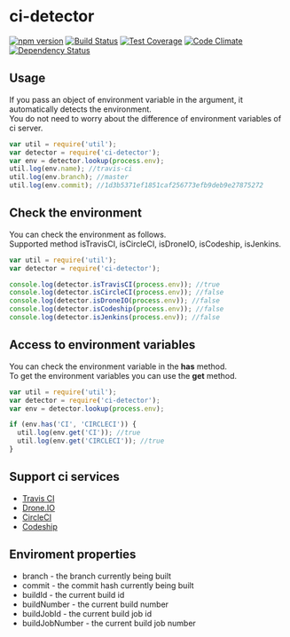 ci-detector
================================

[![npm version](https://badge.fury.io/js/ci-detector.svg)](http://badge.fury.io/js/ci-detector)
[![Build Status](https://travis-ci.org/holyshared/ci-detector.svg?branch=develop)](https://travis-ci.org/holyshared/ci-detector)
[![Test Coverage](https://codeclimate.com/github/holyshared/ci-detector/badges/coverage.svg)](https://codeclimate.com/github/holyshared/ci-detector)
[![Code Climate](https://codeclimate.com/github/holyshared/ci-detector/badges/gpa.svg)](https://codeclimate.com/github/holyshared/ci-detector)
[![Dependency Status](https://gemnasium.com/holyshared/ci-detector.svg)](https://gemnasium.com/holyshared/ci-detector)

Usage
-----------------------------------------

If you pass an object of environment variable in the argument, it automatically detects the environment.  
You do not need to worry about the difference of environment variables of ci server.

```javascript
var util = require('util');
var detector = require('ci-detector');
var env = detector.lookup(process.env);
util.log(env.name); //travis-ci
util.log(env.branch); //master
util.log(env.commit); //1d3b5371ef1851caf256773efb9deb9e27875272
```

Check the environment
-----------------------------------------

You can check the environment as follows.  
Supported method isTravisCI, isCircleCI, isDroneIO, isCodeship, isJenkins.

```javascript
var util = require('util');
var detector = require('ci-detector');

console.log(detector.isTravisCI(process.env)); //true
console.log(detector.isCircleCI(process.env)); //false
console.log(detector.isDroneIO(process.env)); //false
console.log(detector.isCodeship(process.env)); //false
console.log(detector.isJenkins(process.env)); //false
```

Access to environment variables
-----------------------------------------

You can check the environment variable in the **has** method.  
To get the environment variables you can use the **get** method.

```javascript
var util = require('util');
var detector = require('ci-detector');
var env = detector.lookup(process.env);

if (env.has('CI', 'CIRCLECI')) {
  util.log(env.get('CI')); //true
  util.log(env.get('CIRCLECI')); //true
}
```

Support ci services
-----------------------------------------
* [Travis CI](https://travis-ci.org/)
* [Drone.IO](https://drone.io/)
* [CircleCI](https://circleci.com/)
* [Codeship](https://codeship.com)

Enviroment properties
-----------------------------------------

* branch - the branch currently being built
* commit - the commit hash currently being built
* buildId - the current build id
* buildNumber - the current build number
* buildJobId - the current build job id
* buildJobNumber - the current build job number
